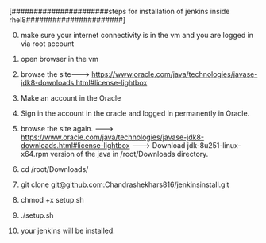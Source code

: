 [######################steps for installation of jenkins inside rhel8######################]

0. make sure your internet connectivity is in the vm and you are logged in via root account

1. open browser in the vm

2. browse the site--->  https://www.oracle.com/java/technologies/javase-jdk8-downloads.html#license-lightbox

3. Make an account in the Oracle 

4. Sign in the account in the oracle and logged in permanently in Oracle.

5. browse the site again.
   ---> https://www.oracle.com/java/technologies/javase-jdk8-downloads.html#license-lightbox 
   ---> Download jdk-8u251-linux-x64.rpm version of the java in /root/Downloads directory.

6. cd /root/Downloads/

7. git clone git@github.com:Chandrashekhars816/jenkinsinstall.git

8. chmod +x setup.sh

9. ./setup.sh

10. your jenkins will be installed.
